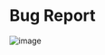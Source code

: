 #  Bug Report

![image](https://user-images.githubusercontent.com/117518577/211901681-3b58b4de-feeb-4b98-b39e-d2588ee893c9.png)
